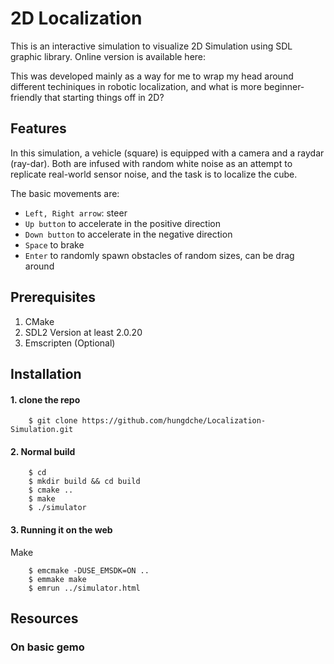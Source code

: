 # 2D Localization

This is an interactive simulation to visualize 2D Simulation using SDL graphic library. Online version is available here: 

This was developed mainly as a way for me to wrap my head around different techiniques in robotic localization, and what is more beginner-friendly that starting things off in 2D? 

## Features

In this simulation, a vehicle (square) is equipped with a camera and a raydar (ray-dar). Both are infused with random white noise as an attempt to replicate real-world sensor noise, and the task is to localize the cube. 

The basic movements are:

* `Left, Right arrow`: steer
* `Up button` to accelerate in the positive direction 
* `Down button` to accelerate in the negative direction 
* `Space` to brake
* `Enter` to randomly spawn obstacles of random sizes, can be drag around  

## Prerequisites

1. CMake
2. SDL2 Version at least 2.0.20
3. Emscripten (Optional)

## Installation 

#### 1. clone the repo 

        $ git clone https://github.com/hungdche/Localization-Simulation.git

#### 2. Normal build 

        $ cd 
        $ mkdir build && cd build 
        $ cmake .. 
        $ make 
        $ ./simulator

#### 3. Running it on the web

Make 

        $ emcmake -DUSE_EMSDK=ON ..
        $ emmake make
        $ emrun ../simulator.html

## Resources

### On basic gemo